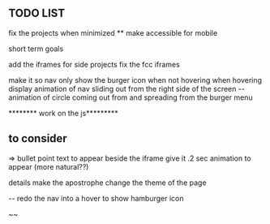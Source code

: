 TODO LIST
--

fix the projects when minimized 
** make accessible for mobile




short term goals

add the iframes for side projects
fix the fcc iframes

make it so nav only show the burger icon when not hovering 
when hovering display animation of nav sliding out from the right side of the screen
-- animation of circle coming out from and spreading from the burger menu
 


******** work on the js*********


to consider 
--
=> bullet point text to appear beside the iframe 
give it .2 sec animation to appear (more natural??)




details 
make the apostrophe change the theme of the page


-- redo the nav into a hover to show hamburger icon

~~
